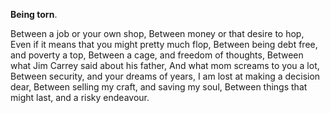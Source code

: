 **Being torn**.

Between a job or your own shop,
Between money or that desire to hop,
Even if it means that you might pretty much flop,
Between being debt free, and poverty a top,
Between a cage, and freedom of thoughts,
Between what Jim Carrey said about his father,
And what mom screams to you a lot,
Between security, and your dreams of years,
I am lost at making a decision dear,
Between selling my craft, and saving my soul,
Between things that might last, and a risky endeavour.
